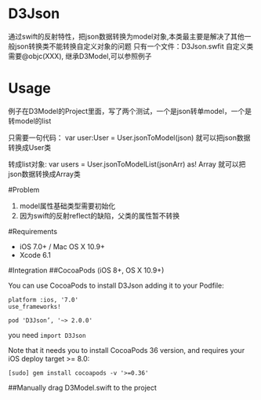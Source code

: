 # D3Json
通过swift的反射特性，把json数据转换为model对象,本类最主要是解决了其他一般json转换类不能转换自定义对象的问题
只有一个文件：D3Json.swfit
自定义类需要@objc(XXX), 继承D3Model,可以参照例子


# Usage
例子在D3Model的Project里面，写了两个测试，一个是json转单model，一个是转model的list

只需要一句代码：
var user:User = User.jsonToModel(json)
就可以把json数据转换成User类

转成list对象:
var users = User.jsonToModelList(jsonArr) as! Array<User>
就可以把json数据转换成Array<User>类

#Problem
 1. model属性基础类型需要初始化
 2. 因为swift的反射reflect的缺陷，父类的属性暂不转换

#Requirements
- iOS 7.0+ / Mac OS X 10.9+
- Xcode 6.1


#Integration
##CocoaPods (iOS 8+, OS X 10.9+)

You can use CocoaPods to install D3Json adding it to your Podfile:

    platform :ios, '7.0'
    use_frameworks!
    
    pod 'D3Json’, '~> 2.0.0'
you need `import D3Json`


Note that it needs you to install CocoaPods 36 version, and requires your iOS deploy target >= 8.0:

    [sudo] gem install cocoapods -v '>=0.36'

##Manually
drag D3Model.swift to the project
